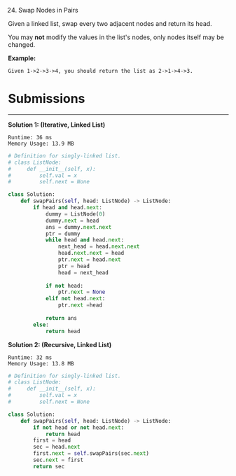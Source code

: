 24. Swap Nodes in Pairs

Given a linked list, swap every two adjacent nodes and return its head.

You may **not** modify the values in the list's nodes, only nodes itself may be changed.

 

**Example:**
```
Given 1->2->3->4, you should return the list as 2->1->4->3.
```

# Submissions
---
**Solution 1: (Iterative, Linked List)**
```
Runtime: 36 ms
Memory Usage: 13.9 MB
```
```python
# Definition for singly-linked list.
# class ListNode:
#     def __init__(self, x):
#         self.val = x
#         self.next = None

class Solution:
    def swapPairs(self, head: ListNode) -> ListNode:
        if head and head.next:
            dummy = ListNode(0)
            dummy.next = head
            ans = dummy.next.next
            ptr = dummy
            while head and head.next:
                next_head = head.next.next
                head.next.next = head
                ptr.next = head.next
                ptr = head
                head = next_head
                
            if not head:
                ptr.next = None
            elif not head.next:
                ptr.next =head
            
            return ans
        else:
            return head
```

**Solution 2: (Recursive, Linked List)**
```
Runtime: 32 ms
Memory Usage: 13.8 MB
```
```python
# Definition for singly-linked list.
# class ListNode:
#     def __init__(self, x):
#         self.val = x
#         self.next = None

class Solution:
    def swapPairs(self, head: ListNode) -> ListNode:
        if not head or not head.next:
            return head
        first = head
        sec = head.next
        first.next = self.swapPairs(sec.next)
        sec.next = first
        return sec
```